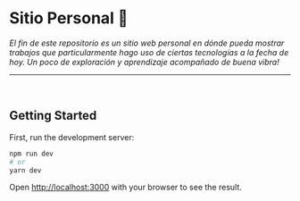 # Sitio Personal 🚀
_El fin de este repositorio es un sitio web personal en dónde pueda mostrar trabajos que particularmente hago uso de ciertas tecnologías a la fecha de hoy. Un poco de exploración y aprendizaje acompañado de buena vibra!_
<hr/>
<br/>

## Getting Started

First, run the development server:

```bash
npm run dev
# or
yarn dev
```

Open [http://localhost:3000](http://localhost:3000) with your browser to see the result.